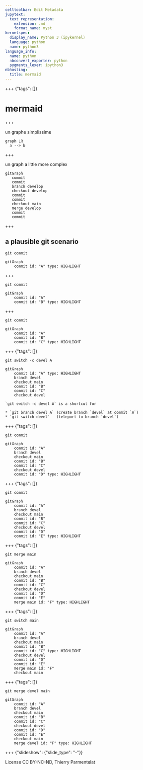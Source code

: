 ```yaml
---
celltoolbar: Edit Metadata
jupytext:
  text_representation:
    extension: .md
    format_name: myst
kernelspec:
  display_name: Python 3 (ipykernel)
  language: python
  name: python3
language_info:
  name: python
  nbconvert_exporter: python
  pygments_lexer: ipython3
nbhosting:
  title: mermaid
---
```


+++ {"tags": []}

# mermaid

+++

un graphe simplissime

```{mermaid}
graph LR
  a --> b
```

+++

un graph a little more complex

```{mermaid}
gitGraph
   commit
   commit
   branch develop
   checkout develop
   commit
   commit
   checkout main
   merge develop
   commit
   commit
```

+++

## a plausible git scenario

`git commit`

```{mermaid}
gitGraph
    commit id: "A" type: HIGHLIGHT
```

+++

`git commit`

```{mermaid}
gitGraph
    commit id: "A"
    commit id: "B" type: HIGHLIGHT
```

+++

`git commit`

```{mermaid}
gitGraph
    commit id: "A"
    commit id: "B"
    commit id: "C" type: HIGHLIGHT
```

+++ {"tags": []}

`git switch -c devel A`

```{mermaid}
gitGraph
    commit id: "A" type: HIGHLIGHT
    branch devel
    checkout main
    commit id: "B"
    commit id: "C"
    checkout devel
```

```{note}
`git switch -c devel A` is a shortcut for

* `git branch devel A` (create branch `devel` at commit `A`)
* `git switch devel`   (teleport to branch `devel`)
```

+++ {"tags": []}

`git commit`

```{mermaid}
gitGraph
    commit id: "A"
    branch devel
    checkout main
    commit id: "B"
    commit id: "C"
    checkout devel
    commit id: "D" type: HIGHLIGHT
```

+++ {"tags": []}

`git commit`

```{mermaid}
gitGraph
    commit id: "A"
    branch devel
    checkout main
    commit id: "B"
    commit id: "C"
    checkout devel
    commit id: "D"
    commit id: "E" type: HIGHLIGHT
```

+++ {"tags": []}

`git merge main`

```{mermaid}
gitGraph
    commit id: "A"
    branch devel
    checkout main
    commit id: "B"
    commit id: "C"
    checkout devel
    commit id: "D"
    commit id: "E"
    merge main id: "F" type: HIGHLIGHT
```

+++ {"tags": []}

`git switch main`

```{mermaid}
gitGraph
    commit id: "A"
    branch devel
    checkout main
    commit id: "B"
    commit id: "C" type: HIGHLIGHT
    checkout devel
    commit id: "D"
    commit id: "E"
    merge main id: "F"
    checkout main
```

+++ {"tags": []}

`git merge devel main`

```{mermaid}
gitGraph
    commit id: "A"
    branch devel
    checkout main
    commit id: "B"
    commit id: "C"
    checkout devel
    commit id: "D"
    commit id: "E"
    checkout main
    merge devel id: "F" type: HIGHLIGHT
```

+++ {"slideshow": {"slide_type": "-"}}

License CC BY-NC-ND, Thierry Parmentelat
